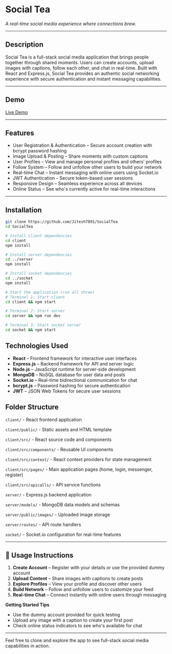# Social Tea
*A real-time social media experience where connections brew.*

---

## Description
Social Tea is a full-stack social media application that brings people together through shared moments. Users can create accounts, upload images with captions, follow each other, and chat in real-time. Built with React and Express.js, Social Tea provides an authentic social networking experience with secure authentication and instant messaging capabilities.

---

## Demo
[Live Demo](https://socialtea.onrender.com/)

---

## Features
- User Registration & Authentication – Secure account creation with bcrypt password hashing
- Image Upload & Posting – Share moments with custom captions
- User Profiles – View and manage personal profiles and others' profiles
- Follow System – Follow and unfollow other users to build your network
- Real-time Chat – Instant messaging with online users using Socket.io
- JWT Authentication – Secure token-based user sessions
- Responsive Design – Seamless experience across all devices
- Online Status – See who's currently active for real-time interactions

---

## Installation
```bash
git clone https://github.com/Jitesh7891/SocialTea
cd SocialTea

# Install client dependencies
cd client
npm install

# Install server dependencies
cd ../server
npm install

# Install socket dependencies
cd ../socket
npm install

# Start the application (run all three)
# Terminal 1: Start client
cd client && npm start

# Terminal 2: Start server
cd server && npm run dev

# Terminal 3: Start socket server
cd socket && npm start
```

## Technologies Used
- **React** – Frontend framework for interactive user interfaces
- **Express.js** – Backend framework for API and server logic
- **Node.js** – JavaScript runtime for server-side development
- **MongoDB** – NoSQL database for user data and posts
- **Socket.io** – Real-time bidirectional communication for chat
- **bcrypt.js** – Password hashing for secure authentication
- **JWT** – JSON Web Tokens for secure user sessions

## Folder Structure
`client/` - React frontend application

`client/public/` - Static assets and HTML template

`client/src/` - React source code and components

`client/src/components/` - Reusable UI components

`client/src/context/` - React context providers for state management

`client/src/pages/` - Main application pages (home, login, messenger, register)

`client/src/apicalls/` - API service functions

`server/` - Express.js backend application

`server/models/` - MongoDB data models and schemas

`server/public/images/` - Uploaded image storage

`server/routes/` - API route handlers

`socket/` - Socket.io configuration for real-time features

---

## 🧪 Usage Instructions
1. **Create Account** – Register with your details or use the provided dummy account
2. **Upload Content** – Share images with captions to create posts
3. **Explore Profiles** – View your profile and discover other users
4. **Build Network** – Follow and unfollow users to customize your feed
5. **Real-time Chat** – Connect instantly with online users through messaging

**Getting Started Tips**  
- Use the dummy account provided for quick testing
- Upload any image with a caption to create your first post
- Check online status indicators to see who's available for chat

---

Feel free to clone and explore the app to see full-stack social media capabilities in action.
